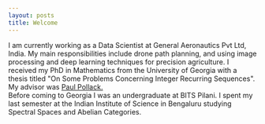 ```yaml
---
layout: posts
title: Welcome
---
```

I am currently working as a Data Scientist at General Aeronautics Pvt Ltd, India. My main responsibilities include drone path planning, and using image processing and deep learning techniques for precision agriculture. 
I received my PhD in Mathematics from the University of Georgia with a thesis titled "On Some Problems Concerning Integer Recurring Sequences". <br/>
My advisor was <a href="http://pollack.uga.edu" target="_blank">Paul Pollack.</a> <br/>
Before coming to Georgia I was an undergraduate at BITS Pilani.
I spent my last semester at the Indian Institute of Science in Bengaluru studying Spectral Spaces and Abelian Categories.
